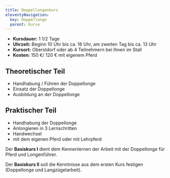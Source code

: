```yaml
---
title: Doppellongenkurs
eleventyNavigation:
  key: Doppellonge
  parent: Kurse
---
```

<!-- {{gallery>:dolo}} -->

*  **Kursdauer:**	1 1/2 Tage
*  **Uhrzeit:** Beginn 10 Uhr bis ca. 16 Uhr, am zweiten Tag bis ca. 13 Uhr
*  **Kursort:** Oberstdorf oder ab 4 Teilnehmern bei Ihnen im Stall
*  **Kosten:** 150 €/ 120 € mit eigenem Pferd


## Theoretischer Teil

*  Handhabung / Führen der Doppellonge
*  Einsatz der Doppellonge
*  Ausbildung an der Doppellonge


## Praktischer Teil

*  Handhabung der Doppellonge
*  Anlongieren in 3 Lernschritten
*  Handwechsel
*  mit dem eigenen Pferd oder mit Lehrpferd


Der **Basiskurs I** dient dem Kennenlernen der Arbeit mit der Doppellonge für Pferd und Longenführer.

Der **Basiskurs II** soll die Kenntnisse aus dem ersten Kurs festigen (Doppellonge und Langzügelarbeit).
